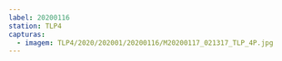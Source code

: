 ```yaml
---
label: 20200116
station: TLP4
capturas:
  - imagem: TLP4/2020/202001/20200116/M20200117_021317_TLP_4P.jpg
---
```

